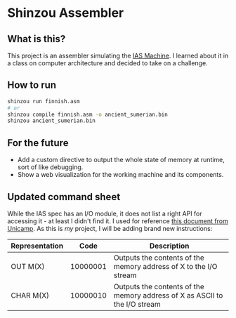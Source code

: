 # Shinzou Assembler

## What is this?

This project is an assembler simulating the [IAS Machine](https://en.wikipedia.org/wiki/IAS_machine). I learned about it in a class on computer architecture and decided to take on a challenge.

## How to run

```sh
shinzou run finnish.asm
# or
shinzou compile finnish.asm -o ancient_sumerian.bin
shinzou ancient_sumerian.bin
```

## For the future

- Add a custom directive to output the whole state of memory at runtime, sort of like debugging.
- Show a web visualization for the working machine and its components.

## Updated command sheet

While the IAS spec has an I/O module, it does not list a right API for accessing it - at least I didn't find it. I used for reference [this document from Unicamp](https://www.ic.unicamp.br/~edson/disciplinas/mc404/2012-1s/anexos/programando_o_IAS.pdf). As this is _my_ project, I will be adding brand new instructions:

| Representation | Code     | Description                                                                |
| -------------- | -------- | -------------------------------------------------------------------------- |
| OUT M(X)       | 10000001 | Outputs the contents of the memory address of X to the I/O stream          |
| CHAR M(X)      | 10000010 | Outputs the contents of the memory address of X as ASCII to the I/O stream |
